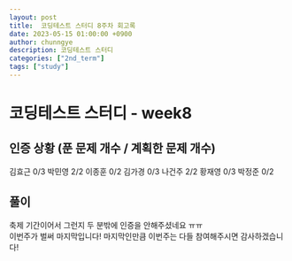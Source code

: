 ```yaml
---
layout: post
title:  코딩테스트 스터디 8주차 회고록
date: 2023-05-15 01:00:00 +0900
author: chunngye
description: 코딩테스트 스터디
categories: ["2nd_term"]
tags: ["study"]
---
```


# 코딩테스트 스터디 - week8


## 인증 상황 (푼 문제 개수 / 계획한 문제 개수)
김효근 0/3
박민영 2/2
이종훈 0/2
김가경 0/3
나건주 2/2
황재영 0/3
박정준 0/2
<br>

## 풀이 
축제 기간이어서 그런지 두 분밖에 인증을 안해주셨네요 ㅠㅠ<br>
이번주가 벌써 마지막입니다! 마지막인만큼 이번주는 다들 참여해주시면 감사하겠습니다!<br>
